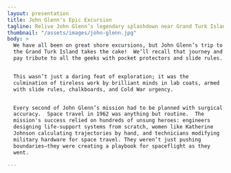 ```yaml
---
layout: presentation
title: John Glenn's Epic Excursion
tagline: Relive John Glenn’s legendary splashdown near Grand Turk Island and celebrate the brilliant minds -— armed with slide rules and pocket protectors -— who made it happen. Because yes, it was rocket science.
thumbnail: "/assets/images/john-glenn.jpg"
body: >
  We have all been on great shore excursions, but John Glenn’s trip to
  the Grand Turk Island takes the cake!  We’ll recall that journey and
  pay tribute to all the geeks with pocket protectors and slide rules.


  This wasn’t just a daring feat of exploration; it was the
  culmination of tireless work by brilliant minds in lab coats, armed
  with slide rules, chalkboards, and Cold War urgency.


  Every second of John Glenn’s mission had to be planned with surgical
  accuracy.  Space travel in 1962 was anything but routine.  The
  mission's success relied on hundreds of unsung heroes: engineers
  designing life-support systems from scratch, women like Katherine
  Johnson calculating trajectories by hand, and technicians modifying
  military hardware for space travel. They weren’t just pushing
  boundaries—they were creating a playbook for spaceflight as they
  went.

---
```

